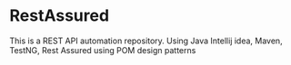 # RestAssured
This is a REST API automation repository. Using Java Intellij idea, Maven, TestNG, Rest Assured using POM design patterns
